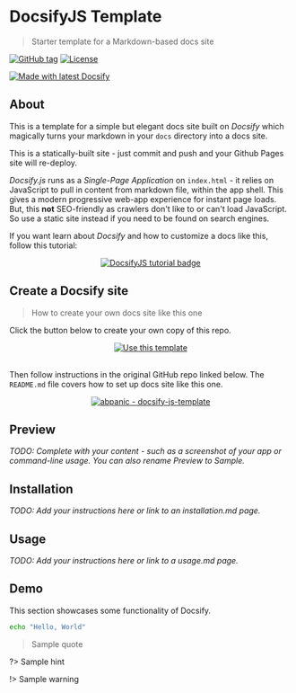 <!-- TODO: Update with your values. -->
# DocsifyJS Template
> Starter template for a Markdown-based docs site

 <!-- TODO: Update repo links and change license type if needed. -->
[![GitHub tag](https://img.shields.io/github/tag/abpanic/docsify-js-template.svg)](https://github.com/abpanic/docsify-template/tags/)
[![License](https://img.shields.io/badge/License-MIT-blue.svg)](https://github.com/abpanic/docsify-template/blob/master/README#license)

[![Made with latest Docsify](https://img.shields.io/npm/v/docsify/latest?label=docsify)](https://docsify.js.org/)


<!-- TODO: You can delete the About and Create a Docsify site sections if you create a new project from this template -->

## About

This is a template for a simple but elegant docs site built on _Docsify_ which magically turns your markdown in your `docs` directory into a docs site. 

This is a statically-built site - just commit and push and your Github Pages site will re-deploy.

_Docsify.js_ runs as a _Single-Page Application_ on `index.html` - it relies on JavaScript to pull in content from markdown file, within the app shell. This gives a modern progressive web-app experience for instant page loads. But, this **not** SEO-friendly as crawlers don't like to or can't load JavaScript. So use a static site instead if you need to be found on search engines.

If you want learn about _Docsify_ and how to customize a docs like this, follow this tutorial:

<div align="center">
    <a href="https://learn-docsify.netlify.app/">
        <img src="https://img.shields.io/badge/Teach_me-DocsifyJS_tutorial-blue" 
            alt="DocsifyJS tutorial badge"
            title="Go to tutorial">
    </a>
</div>


## Create a Docsify site
> How to create your own docs site like this one

Click the button below to create your own copy of this repo.

<div align="center">
    <a href="https://github.com/abpanic/docsify-template/generate">
        <img src="https://img.shields.io/badge/Generate-Use_this_template-2ea44f?style=for-the-badge" 
            alt="Use this template"
            title="Create repo from template">
    </a>
</div>

<br>

Then follow instructions in the original GitHub repo linked below. The `README.md` file covers how to set up docs site like this one.

<div align="center">
    <a href="https://github.com/abpanic/docsify-template">
        <img src="https://img.shields.io/static/v1?label=abpanic&message=docsify-js-template&color=blue&style=for-the-badge&logo=github" 
            alt="abpanic - docsify-js-template"
            title="Go to template repo">
    </a>
</div>


## Preview

_TODO: Complete with your content - such as a screenshot of your app or command-line usage. You can also rename Preview to Sample._


## Installation

_TODO: Add your instructions here or link to an installation.md page._


## Usage

_TODO: Add your instructions here or link to a usage.md page._


## Demo

This section showcases some functionality of Docsify.

```bash
echo "Hello, World"
```

> Sample quote

?> Sample hint

!> Sample warning 

